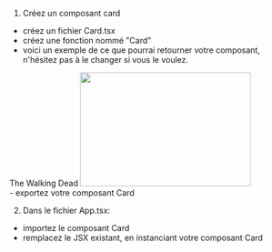1. Créez un composant card

- créez un fichier Card.tsx
- créez une fonction nommé "Card"
- voici un exemple de ce que pourrai retourner votre composant,
n'hésitez pas à le changer si vous le voulez.
<div
    style={{
    display: "flex",
    flexDirection: "column",
    width: "300px",
    height: "200px",
    margin: "8px",
    alignItems: "center",
    }}
>
    <span>The Walking Dead</span>
    <img
    style={{ borderRadius: "0.2vw" }}
    src="https://mlpnk72yciwc.i.optimole.com/cqhiHLc.IIZS~2ef73/w:376/h:210/q:75/https://bleedingcool.com/wp-content/uploads/2022/09/TWD11_KA_HZ-2.jpg"
    alt=""
    width="300"
    height="200"
    />
</div>
- exportez votre composant Card

2. Dans le fichier App.tsx:

- importez le composant Card
- remplacez le JSX existant, en instanciant votre composant Card

